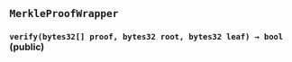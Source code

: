 ## `MerkleProofWrapper`






### `verify(bytes32[] proof, bytes32 root, bytes32 leaf) → bool` (public)








